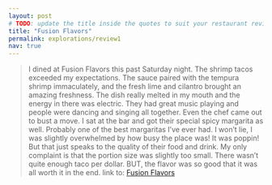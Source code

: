 ```yaml
---
layout: post
# TODO: update the title inside the quotes to suit your restaurant review needs
title: "Fusion Flavors"
permalink: explorations/review1
nav: true
---
```


>I dined at Fusion Flavors this past Saturday night. The shrimp tacos exceeded my expectations. The sauce paired with the tempura shrimp immaculately, and the fresh lime and cilantro brought an amazing freshness. The dish really melted in my mouth and the energy in there was electric. They had great music playing and people were dancing and singing all together. Even the chef came out to bust a move. I sat at the bar and got their special spicy margarita as well. Probably one of the best margaritas I’ve ever had. I won’t lie, I was slightly overwhelmed by how busy the place was! It was poppin! But that just speaks to the quality of their food and drink. My only complaint is that the portion size was slightly too small. There wasn’t quite enough taco per dollar. BUT, the flavor was so good that it was all worth it in the end. 
link to: [Fusion Flavors](https://allegheny-college-cmpsc-105-spring-2024.github.io/resto-Faarisc/menu)
